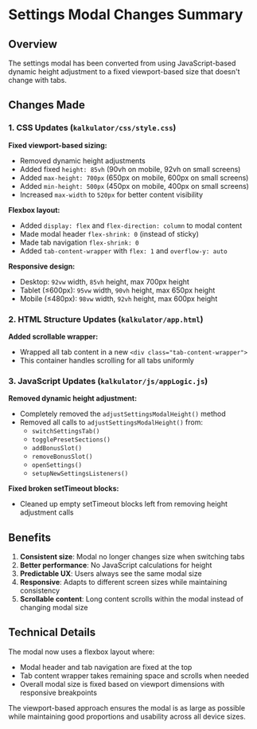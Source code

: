 # Settings Modal Changes Summary

## Overview
The settings modal has been converted from using JavaScript-based dynamic height adjustment to a fixed viewport-based size that doesn't change with tabs.

## Changes Made

### 1. CSS Updates (`kalkulator/css/style.css`)

**Fixed viewport-based sizing:**
- Removed dynamic height adjustments
- Added fixed `height: 85vh` (90vh on mobile, 92vh on small screens)  
- Added `max-height: 700px` (650px on mobile, 600px on small screens)
- Added `min-height: 500px` (450px on mobile, 400px on small screens)
- Increased `max-width` to `520px` for better content visibility

**Flexbox layout:**
- Added `display: flex` and `flex-direction: column` to modal content
- Made modal header `flex-shrink: 0` (instead of sticky)
- Made tab navigation `flex-shrink: 0`
- Added `tab-content-wrapper` with `flex: 1` and `overflow-y: auto`

**Responsive design:**
- Desktop: `92vw` width, `85vh` height, max 700px height
- Tablet (≤600px): `95vw` width, `90vh` height, max 650px height  
- Mobile (≤480px): `98vw` width, `92vh` height, max 600px height

### 2. HTML Structure Updates (`kalkulator/app.html`)

**Added scrollable wrapper:**
- Wrapped all tab content in a new `<div class="tab-content-wrapper">`
- This container handles scrolling for all tabs uniformly

### 3. JavaScript Updates (`kalkulator/js/appLogic.js`)

**Removed dynamic height adjustment:**
- Completely removed the `adjustSettingsModalHeight()` method
- Removed all calls to `adjustSettingsModalHeight()` from:
  - `switchSettingsTab()` 
  - `togglePresetSections()`
  - `addBonusSlot()`
  - `removeBonusSlot()`
  - `openSettings()`
  - `setupNewSettingsListeners()`

**Fixed broken setTimeout blocks:**
- Cleaned up empty setTimeout blocks left from removing height adjustment calls

## Benefits

1. **Consistent size**: Modal no longer changes size when switching tabs
2. **Better performance**: No JavaScript calculations for height
3. **Predictable UX**: Users always see the same modal size
4. **Responsive**: Adapts to different screen sizes while maintaining consistency
5. **Scrollable content**: Long content scrolls within the modal instead of changing modal size

## Technical Details

The modal now uses a flexbox layout where:
- Modal header and tab navigation are fixed at the top
- Tab content wrapper takes remaining space and scrolls when needed
- Overall modal size is fixed based on viewport dimensions with responsive breakpoints

The viewport-based approach ensures the modal is as large as possible while maintaining good proportions and usability across all device sizes.